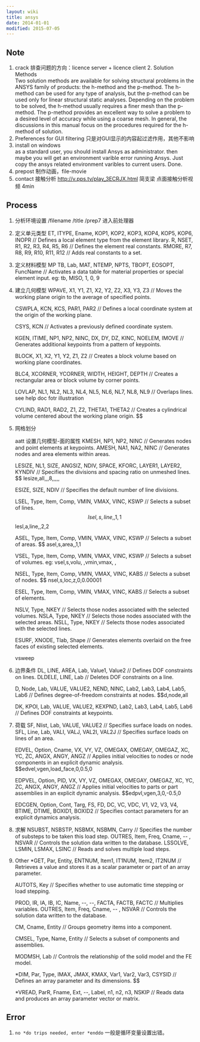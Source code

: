 ```yaml
---
layout: wiki
title: ansys
date: 2014-01-01
modified: 2015-07-05
---
```


## Note	
1. crack 排查问题的方向：licence server + licence client
2. Solution Methods  
Two solution methods are available for solving structural problems in the ANSYS family of products: the h-method and the p-method. The h-method can be used for any type of analysis, but the p-method can be used only for linear structural static analyses. Depending on the problem to be solved, the h-method usually requires a finer mesh than the p-method. The p-method provides an excellent way to solve a problem to a desired level of accuracy while using a coarse mesh. In general, the discussions in this manual focus on the procedures required for the h-method of solution.
3. Preferences for GUI filtering 只是对GUI显示的内容起过滤作用，其他不影响
4. install on windows  
as a standard user, you should install Ansys as administrator.
then maybe you will get an environment varible error running Ansys. Just copy the ansys related environment varibles to current users. Done.
5. prepost  制作动画，file-movie
6. contact 接触分析
http://v.pps.tv/play_3ECRJX.html 简支梁 点面接触分析视频 4min  

## Process
1. 分析环境设置
    /filename
    /title
    /prep7 进入前处理器

2. 定义单元类型
    ET, ITYPE, Ename, KOP1, KOP2, KOP3, KOP4, KOP5, KOP6, INOPR // Defines a local element type from the element library.
    R, NSET, R1, R2, R3, R4, R5, R6 // Defines the element real constants.
    RMORE, R7, R8, R9, R10, R11, R12 // Adds real constants to a set.

3. 定义材料模型
    MP
    TB, Lab, MAT, NTEMP, NPTS, TBOPT, EOSOPT, FuncName // Activates a data table for material properties or special element input.
    eg: tb, MISO, 1, 0, 9

4. 建立几何模型
    WPAVE, X1, Y1, Z1, X2, Y2, Z2, X3, Y3, Z3 // Moves the working plane origin to the average of specified points.
    
    CSWPLA, KCN, KCS, PAR1, PAR2 // Defines a local coordinate system at the origin of the working plane.
    
    CSYS, KCN // Activates a previously defined coordinate system.

    KGEN, ITIME, NP1, NP2, NINC, DX, DY, DZ, KINC, NOELEM, IMOVE // Generates additional keypoints from a pattern of keypoints.
    
    BLOCK, X1, X2, Y1, Y2, Z1, Z2 // Creates a block volume based on working plane coordinates.
    
    BLC4, XCORNER, YCORNER, WIDTH, HEIGHT, DEPTH // Creates a rectangular area or block volume by corner points.

    LOVLAP, NL1, NL2, NL3, NL4, NL5, NL6, NL7, NL8, NL9 // Overlaps lines. see help doc fotr illustration 

    CYLIND, RAD1, RAD2, Z1, Z2, THETA1, THETA2 // Creates a cylindrical volume centered about the working plane origin.
    $$

5. 网格划分

    aatt 设置几何模型-面的属性
    KMESH, NP1, NP2, NINC // Generates nodes and point elements at keypoints.
    AMESH, NA1, NA2, NINC // Generates nodes and area elements within areas.

    LESIZE, NL1, SIZE, ANGSIZ, NDIV, SPACE, KFORC, LAYER1, LAYER2, KYNDIV // Specifies the divisions and spacing ratio on unmeshed lines.
    $$ lesize,all,,,8,,,,,

    ESIZE, SIZE, NDIV // Specifies the default number of line divisions.

    LSEL, Type, Item, Comp, VMIN, VMAX, VINC, KSWP // Selects a subset of lines.
    $$ lsel,s,line,,1,1
    $$ lesl,a,line,,2,2
    
    ASEL, Type, Item, Comp, VMIN, VMAX, VINC, KSWP // Selects a subset of areas.
    $$ asel,s,area,,1,1

    VSEL, Type, Item, Comp, VMIN, VMAX, VINC, KSWP // Selects a subset of volumes. eg: vsel,s,volu, ,vmin,vmax, ,
    
    NSEL, Type, Item, Comp, VMIN, VMAX, VINC, KABS // Selects a subset of nodes.
    $$ nsel,s,loc,z,0,0.00001
    

    ESEL, Type, Item, Comp, VMIN, VMAX, VINC, KABS // Selects a subset of elements.

    NSLV, Type, NKEY // Selects those nodes associated with the selected volumes.
    NSLA, Type, NKEY // Selects those nodes associated with the selected areas.
    NSLL, Type, NKEY // Selects those nodes associated with the selected lines.
    

    ESURF, XNODE, Tlab, Shape // Generates elements overlaid on the free faces of existing selected elements.

    vsweep

6. 边界条件
    DL, LINE, AREA, Lab, Value1, Value2 // Defines DOF constraints on lines.
    DLDELE, LINE, Lab // Deletes DOF constraints on a line.    

    D, Node, Lab, VALUE, VALUE2, NEND, NINC, Lab2, Lab3, Lab4, Lab5, Lab6 // Defines degree-of-freedom constraints at nodes.
    $$d,node,all

    DK, KPOI, Lab, VALUE, VALUE2, KEXPND, Lab2, Lab3, Lab4, Lab5, Lab6 // Defines DOF constraints at keypoints.
    
7. 荷载
    SF, Nlist, Lab, VALUE, VALUE2 // Specifies surface loads on nodes.
    SFL, Line, Lab, VALI, VALJ, VAL2I, VAL2J // Specifies surface loads on lines of an area.

    EDVEL, Option, Cname, VX, VY, VZ, OMEGAX, OMEGAY, OMEGAZ, XC, YC, ZC, ANGX, ANGY, ANGZ // Applies initial velocities to nodes or node components in an explicit dynamic analysis.
    $$edvel,vgen,load_face,0,0.5,0

    EDPVEL, Option, PID, VX, VY, VZ, OMEGAX, OMEGAY, OMEGAZ, XC, YC, ZC, ANGX, ANGY, ANGZ // Applies initial velocities to parts or part assemblies in an explicit dynamic analysis.
    $$edpvl,vgen,3,0,-0.5,0

    EDCGEN, Option, Cont, Targ, FS, FD, DC, VC, VDC, V1, V2, V3, V4, BTIME, DTIME, BOXID1, BOXID2 // Specifies contact parameters for an explicit dynamics analysis.

8. 求解
    NSUBST, NSBSTP, NSBMX, NSBMN, Carry // Specifies the number of substeps to be taken this load step.
    OUTRES, Item, Freq, Cname, -- , NSVAR // Controls the solution data written to the database.
    LSSOLVE, LSMIN, LSMAX, LSINC // Reads and solves multiple load steps.

8. Other
    *GET, Par, Entity, ENTNUM, Item1, IT1NUM, Item2, IT2NUM // Retrieves a value and stores it as a scalar parameter or part of an array parameter.
    
    AUTOTS, Key // Specifies whether to use automatic time stepping or load stepping.
    
    PROD, IR, IA, IB, IC, Name, --, --, FACTA, FACTB, FACTC // Multiplies variables.
    OUTRES, Item, Freq, Cname, -- , NSVAR // Controls the solution data written to the database.

    CM, Cname, Entity // Groups geometry items into a component.

    CMSEL, Type, Name, Entity // Selects a subset of components and assemblies.

    MODMSH, Lab // Controls the relationship of the solid model and the FE model.

    *DIM, Par, Type, IMAX, JMAX, KMAX, Var1, Var2, Var3, CSYSID // Defines an array parameter and its dimensions.
    $$ 
    
    *VREAD, ParR, Fname, Ext, --, Label, n1, n2, n3, NSKIP // Reads data and produces an array parameter vector or matrix.

## Error
1. `no *do trips needed, enter *enddo`
    一般是循环变量设置出错。
